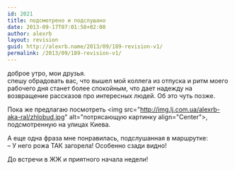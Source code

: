 ```yaml
---
id: 2021
title: подсмотрено и подслушано
date: 2013-09-17T07:01:58+02:00
author: alexrb
layout: revision
guid: http://alexrb.name/2013/09/189-revision-v1/
permalink: /2013/09/189-revision-v1/
---
```

доброе утро, мои друзья.  
спешу обрадовать вас, что вышел мой коллега из отпуска и ритм моего рабочего дня станет более спокойным, что дает надежду на возвращение рассказов про интересных людей. Об это чуть позже. 

Пока же предлагаю посмотреть <!--more потрясающую картинку--><img src="http://img.lj.com.ua/alexrb-aka-ral/zhlobud.jpg" alt="потрясающую картинку align="Center">, подсмотренную на улицах Киева.

А еще одна фраза мне понравилась, подслушанная в маршрутке:  
&#8211; У него рожа ТАК загорела! Особенно сзади видно!

До встречи в ЖЖ и приятного начала недели!